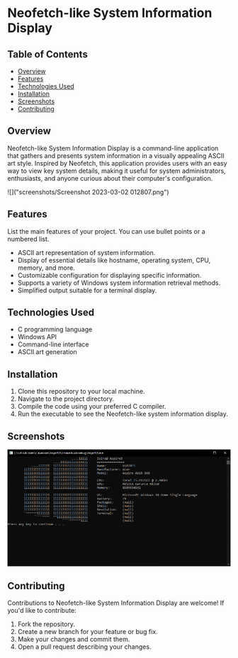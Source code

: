 # Neofetch-like System Information Display

## Table of Contents

- [Overview](#overview)
- [Features](#features)
- [Technologies Used](#technologies-used)
- [Installation](#installation)
- [Screenshots](#screenshots)
- [Contributing](#contributing)
## Overview

Neofetch-like System Information Display is a command-line application that gathers and presents system information in a visually appealing ASCII art style. Inspired by Neofetch, this application provides users with an easy way to view key system details, making it useful for system administrators, enthusiasts, and anyone curious about their computer's configuration.

![]("screenshots/Screenshot 2023-03-02 012807.png")

## Features

List the main features of your project. You can use bullet points or a numbered list.
- ASCII art representation of system information.
- Display of essential details like hostname, operating system, CPU, memory, and more.
- Customizable configuration for displaying specific information.
- Supports a variety of Windows system information retrieval methods.
- Simplified output suitable for a terminal display.

## Technologies Used

- C programming language
- Windows API
- Command-line interface
- ASCII art generation

## Installation

1. Clone this repository to your local machine.
2. Navigate to the project directory.
3. Compile the code using your preferred C compiler.
4. Run the executable to see the Neofetch-like system information display.

## Screenshots

![](screenshots/Capture.png)
## Contributing

Contributions to Neofetch-like System Information Display are welcome! If you'd like to contribute:

1. Fork the repository.
2. Create a new branch for your feature or bug fix.
3. Make your changes and commit them.
4. Open a pull request describing your changes.
